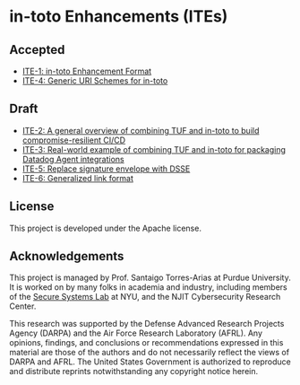 # in-toto Enhancements (ITEs)

## Accepted

* [ITE-1: in-toto Enhancement Format](ITE/1/README.adoc)
* [ITE-4: Generic URI Schemes for in-toto](ITE/4/README.adoc)

## Draft

* [ITE-2: A general overview of combining TUF and in-toto to build compromise-resilient CI/CD](ITE/2/README.adoc)
* [ITE-3: Real-world example of combining TUF and in-toto for packaging Datadog Agent integrations](ITE/3/README.adoc)
* [ITE-5: Replace signature envelope with DSSE](ITE/5/README.adoc)
* [ITE-6: Generalized link format](ITE/6/README.md)

## License

This project is developed under the Apache license.

## Acknowledgements

This project is managed by Prof. Santaigo Torres-Arias at Purdue University.
It is worked on by many folks in academia and industry, including members of 
the [Secure Systems Lab](https://ssl.engineering.nyu.edu/) at NYU, and the NJIT
Cybersecurity Research Center.

This research was supported by the Defense Advanced Research Projects Agency
(DARPA) and the Air Force Research Laboratory (AFRL). Any opinions, findings,
and conclusions or recommendations expressed in this material are those of the
authors and do not necessarily reflect the views of DARPA and AFRL. The United
States Government is authorized to reproduce and distribute reprints
notwithstanding any copyright notice herein.
